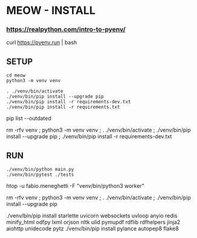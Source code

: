 # MEOW - INSTALL

### https://realpython.com/intro-to-pyenv/
curl https://pyenv.run | bash


## SETUP

```
cd meow
python3 -m venv venv

. ./venv/bin/activate
./venv/bin/pip install --upgrade pip
./venv/bin/pip install -r requirements-dev.txt
./venv/bin/pip install -r requirements.txt
```


pip list --outdated 


rm -rfv venv ; python3 -m venv venv ; . ./venv/bin/activate ; ./venv/bin/pip install --upgrade pip ; ./venv/bin/pip install -r requirements-dev.txt

## RUN

```
./venv/bin/python main.py
./venv/bin/pytest ./tests
```


htop -u fabio.meneghetti -F "venv/bin/python3 worker"


rm -rfv venv ; python3 -m venv venv ; . ./venv/bin/activate ; ./venv/bin/pip install --upgrade pip

./venv/bin/pip install starlette uvicorn websockets uvloop anyio redis minify_html odfpy lxml orjson nltk ulid pymupdf rdflib rdfhelpers jinja2 aiohttp unidecode pytz 
./venv/bin/pip install pylance autopep8 flake8      
